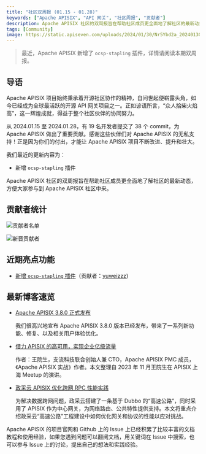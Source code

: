 ```yaml
---
title: "社区双周报 (01.15 - 01.28)"
keywords: ["Apache APISIX", "API 网关", "社区周报", "贡献者"]
description: Apache APISIX 社区的双周报旨在帮助社区成员更全面地了解社区的最新动态，方便大家参与到 Apache APISIX 社区中来。
tags: [Community]
image: https://static.apiseven.com/uploads/2024/01/30/Nr5Ybd2a_20240130_ZH_Cover.png
---
```

> 最近，Apache APISIX 新增了 `ocsp-stapling` 插件，详情请阅读本期双周报。
<!--truncate-->
## 导语

Apache APISIX 项目始终秉承着开源社区协作的精神，自问世起便崭露头角，如今已经成为全球最活跃的开源 API 网关项目之一。正如谚语所言，“众人拾柴火焰高”，这一辉煌成就，得益于整个社区伙伴的协同努力。

从 2024.01.15 至 2024.01.28，有 19 名开发者提交了 38 个 commit，为 Apache APISIX 做出了重要贡献。感谢这些伙伴们对 Apache APISIX 的无私支持！正是因为你们的付出，才能让 Apache APISIX 项目不断改进、提升和壮大。

我们最近的更新内容为：

- 新增 `ocsp-stapling` 插件

Apache APISIX 社区的双周报旨在帮助社区成员更全面地了解社区的最新动态，方便大家参与到 Apache APISIX 社区中来。

## 贡献者统计

![贡献者名单](https://static.apiseven.com/uploads/2024/01/30/TNYMwOwg_20240130_ALL.png)

![新晋贡献者](https://static.apiseven.com/uploads/2024/01/30/tboLrqhc_20240130_New.png)

## 近期亮点功能

- [新增 `ocsp-stapling` 插件](https://github.com/apache/apisix/pull/10817)（贡献者：[yuweizzz](https://github.com/yuweizzz))

## 最新博客速览

- [Apache APISIX 3.8.0 正式发布](https://apisix.apache.org/zh/blog/2024/01/15/release-apache-apisix-3.8.0/)

  我们很高兴地宣布 Apache APISIX 3.8.0 版本已经发布，带来了一系列新功能、修复、以及相关用户体验优化。

- [借力 APISIX 的高可用，实现企业亿级流量](https://apisix.apache.org/zh/blog/2023/12/15/high-availability-of-apisix-and-api7/)

  作者：王院生，支流科技联合创始人兼 CTO，Apache APISIX PMC 成员，《Apache APISIX 实战》作者。本文整理自 2023 年 11 月王院生在 APISIX 上海 Meetup 的演讲。

- [政采云 APISIX 优化跨网 RPC 性能实践](https://apisix.apache.org/zh/blog/2023/12/08/zhengcaiyun-uses-apisix/)

  为解决数据跨网问题，政采云搭建了一条基于 Dubbo 的“高速公路”，同时采用了 APISIX 作为中心网关，为网络路由、公共特性提供支持。本文将重点介绍政采云“高速公路”工程建设中如何优化网关和协议的性能以应对挑战。

Apache APISIX 的项目官网和 Github 上的 Issue 上已经积累了比较丰富的文档教程和使用经验，如果您遇到问题可以翻阅文档，用关键词在 Issue 中搜索，也可以参与 Issue 上的讨论，提出自己的想法和实践经验。

